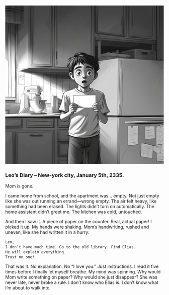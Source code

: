 ![Leo kitchen](/assets/images/leo_kitchen.png)

### Leo’s Diary – New-york city, January 5th, 2335.

Mom is gone.

I came home from school, and the apartment was... empty. Not just
empty like she was out running an errand—wrong empty. The air felt
heavy, like something had been erased. The lights didn’t turn on
automatically. The home assistant didn’t greet me. The kitchen was
cold, untouched.

And then I saw it. A piece of paper on the counter. Real, actual
paper! I picked it up. My hands were shaking. Mom’s handwriting,
rushed and uneven, like she had written it in a hurry:

```
Leo,
I don’t have much time. Go to the old library. Find Elias.
He will explain everything.
Trust no one!
```

That was it. No explanation. No “I love you.” Just instructions. I
read it five times before I finally let myself breathe. My mind was
spinning. Why would Mom write something on paper? Why would she
just disappear? She was never late, never broke a rule. I don’t know
who Elias is. I don’t know what I’m about to walk into.

